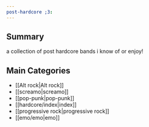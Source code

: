 ```yaml
---
post-hardcore ;3:
---
```



## Summary

a collection of post hardcore bands i know of or enjoy!
## Main Categories

* [[Alt rock|Alt rock]]
* [[screamo|screamo]]
* [[pop-punk|pop-punk]]
* [[hardcore/index|index]]
* [[progressive rock|progressive rock]]
* [[emo/emo|emo]]
